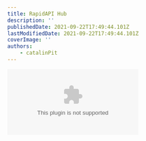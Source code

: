 ```yaml
---
title: RapidAPI Hub
description: ''
publishedDate: 2021-09-22T17:49:44.101Z
lastModifiedDate: 2021-09-22T17:49:44.101Z
coverImage: ''
authors:
    - catalinPit
---
```


<Embed
	type="youtube"
	url="https://youtu.be/TvRe8NLbF30?t=213"
	title="RapidAPI Hub"
/>
